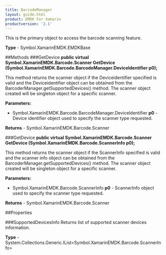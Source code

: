 ```yaml
---
title: BarcodeManager
layout: guide.html 
product: EMDK For Xamarin 
productversion: '2.1' 
---
```

This is the primary object to access the barcode scanning feature.

**Type** - Symbol.XamarinEMDK.EMDKBase

##Methods
###GetDevice
**public virtual Symbol.XamarinEMDK.Barcode.Scanner GetDevice (Symbol.XamarinEMDK.Barcode.BarcodeManager.DeviceIdentifier p0);**

This method returns the scanner object if the Deviceidentifier specified is valid and the Deviceidentifier object can be obtained from the BarcoderManager.getSupportedDevices() method. The scanner object created will be singleton object for a specific scanner.

**Parameters:** 

* Symbol.XamarinEMDK.Barcode.BarcodeManager.DeviceIdentifier **p0** - Device identifier object used to specify the scanner type requested.

**Returns** - Symbol.XamarinEMDK.Barcode.Scanner

###GetDevice
**public virtual Symbol.XamarinEMDK.Barcode.Scanner GetDevice (Symbol.XamarinEMDK.Barcode.ScannerInfo p0);**

This method returns the scanner object if the ScannerInfo specified is valid and the scanner info object can be obtained from the BarcoderManager.getSupportedDevices() method. The scanner object created will be singleton object for a specific scanner.

**Parameters:** 

* Symbol.XamarinEMDK.Barcode.ScannerInfo **p0** - ScannerInfo object used to specify the scanner type requested.

**Returns** - Symbol.XamarinEMDK.Barcode.Scanner

##Properties

###SupportedDevicesInfo
Returns list of supported scanner devices information.

**Type** - System.Collections.Generic.IList<Symbol.XamarinEMDK.Barcode.ScannerInfo>


